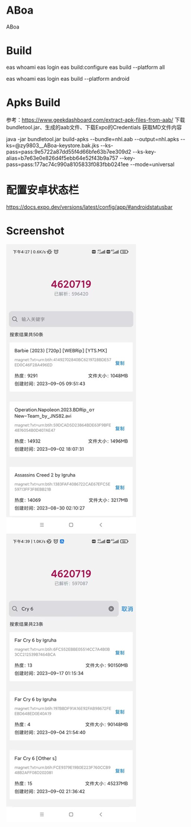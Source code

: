 # ABoa
ABoa

# Build
eas whoami
eas login
eas build:configure
eas build --platform all

eas whoami
eas login
eas build --platform android

# Apks Build
参考：https://www.geekdashboard.com/extract-apk-files-from-aab/
下载bundletool.jar、生成的aab文件、下载Expo的Credentials 获取MD文件内容

java -jar bundletool.jar build-apks --bundle=nhl.aab --output=nhl.apks --ks=@zy9803__ABoa-keystore.bak.jks --ks-pass=pass:9e5722a87dd55f4d66bfe63b7ee309d2 --ks-key-alias=b7e63e0e826d4f5ebb64e52f43b9a757 --key-pass=pass:177ac74c990a8105833f083fbb0241ee --mode=universal


# 配置安卓状态栏
https://docs.expo.dev/versions/latest/config/app/#androidstatusbar

# Screenshot
![icon](https://github.com/zyhahaha/AppMe/blob/master/assets/screenshot/default.jpg)
![icon](https://github.com/zyhahaha/AppMe/blob/master/assets/screenshot/search.jpg)

